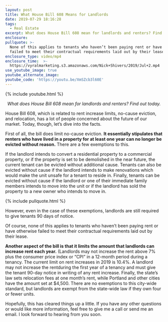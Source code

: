 ```yaml
---
layout: post
title: What House Bill 608 Means for Landlords
date: 2019-07-29 18:16:28
tags:
  - Real Estate
excerpt: What does House Bill 608 mean for landlords and renters? Find out today.
enclosure:
pullquote: >-
  None of this applies to tenants who haven’t been paying rent or have otherwise
  failed to meet their contractual requirements laid out by their lease.
enclosure_type: video/mp4
enclosure_time:  >-
  https://vyralmarketing.s3.amazonaws.com/Nick+Shivers/2019/Jul+2.mp4
use_youtube_image: true
youtube_alternate_image:
youtube_code: 'https://youtu.be/XmSZcb3l60E'
---
```


{% include youtube.html %}

<p style="text-align: center;"><em>What does House Bill 608 mean for landlords and renters? Find out today.</em></p>

House Bill 608, which is related to rent increase limits, no-cause eviction, and relocation, has a lot of people concerned about the future of our market. Today, though, let’s dive into the facts.&nbsp;

First of all, the bill does limit no-cause eviction. **It essentially stipulates that renters who have lived in a property for at least one year can no longer be evicted without reason.** There are a few exemptions to this.

If the landlord intends to convert a residential property to a commercial property, or if the property is set to be demolished in the near future, the current tenant can be evicted without additional cause. Tenants can also be evicted without cause if the landlord intends to make renovations which would make the unit unsafe for a tenant to reside in. Finally, tenants can be evicted without cause if the landlord or one of their immediate family members intends to move into the unit or if the landlord has sold the property to a new owner who intends to move in.&nbsp;

{% include pullquote.html %}

However, even in the case of these exemptions, landlords are still required to give tenants 90 days of notice.&nbsp;

Of course, none of this applies to tenants who haven’t been paying rent or have otherwise failed to meet their contractual requirements laid out by their lease.&nbsp;

**Another aspect of the bill is that it limits the amount that landlords can increase rent each year.** (Landlords may not increase the rent above 7% plus the consumer price index or “CPI” in a 12-month period during a tenancy. The current limit on rent increases in 2019 is 10.4%. A landlord may not increase the rentduring the first year of a tenancy and must give the tenant 90-day notice in writing of any rent increase. Finally, the state’s law sets relocation fees at one month’s rent, while Portland and other cities have the amount set at $4,500. There are no exemptions to this city-wide standard, but landlords are exempt from the state-wide law if they own four or fewer units.&nbsp;

Hopefully, this has cleared things up a little. If you have any other questions or would like more information, feel free to give me a call or send me an email. I look forward to hearing from you soon.